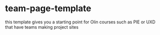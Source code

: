 # team-page-template
this template gives you a starting point for Olin courses such as PIE or UXD that have teams making project sites
